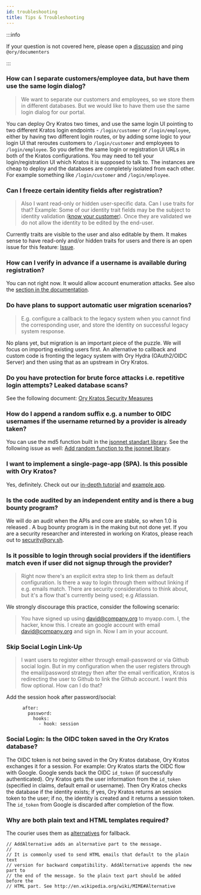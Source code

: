 ```yaml
---
id: troubleshooting
title: Tips & Troubleshooting
---
```


:::info

If your question is not covered here, please open a
[discussion](https://github.com/ory/kratos/discussions) and ping
`@ory/documenters`

:::

### How can I separate customers/employee data, but have them use the same login dialog?

> We want to separate our customers and employees, so we store them in different
> databases. But we would like to have them use the same login dialog for our
> portal.

You can deploy Ory Kratos two times, and use the same login UI pointing to two
different Kratos login endpoints - `/login/customer` or `/login/employee`,
either by having two different login routes, or by adding some logic to your
login UI that reroutes customers to `/login/customer` and employees to
`/login/employee`. So you define the same login or registration UI URLs in both
of the Kratos configurations. You may need to tell your login/registration UI
which Kratos it is supposed to talk to. The instances are cheap to deploy and
the databases are completely isolated from each other. For example something
like `/login/customer` and `/login/employee`.

### Can I freeze certain identity fields after registration?

> Also I want read-only or hidden user-specific data. Can I use traits for that?
> Example: Some of our identity trait fields may be the subject to identity
> validation
> ([know your customer](https://en.wikipedia.org/wiki/Know_your_customer)). Once
> they are validated we do not allow the identity to be edited by the end-user.

Currently traits are visible to the user and also editable by them. It makes
sense to have read-only and/or hidden traits for users and there is an open
issue for this feature: [Issue](https://github.com/ory/kratos/issues/47).

### How can I verify in advance if a username is available during registration?

You can not right now. It would allow account enumeration attacks. See also the
[section in the documentation](https://www.ory.sh/kratos/docs/concepts/security/#account-enumeration).

### Do have plans to support automatic user migration scenarios?

> E.g. configure a callback to the legacy system when you cannot find the
> corresponding user, and store the identity on successful legacy system
> response.

No plans yet, but migration is an important piece of the puzzle. We will focus
on importing existing users first. An alternative to callback and custom code is
fronting the legacy system with Ory Hydra (OAuth2/OIDC Server) and then using
that as an upstream in Ory Kratos.

### Do you have protection for brute force attacks i.e. repetitive login attempts? Leaked database scans?

See the following document:
[Ory Kratos Security Measures](https://www.ory.sh/kratos/docs/concepts/security#passwords)

### How do I append a random suffix e.g. a number to OIDC usernames if the username returned by a provider is already taken?

You can use the md5 function built in the
[jsonnet standart library](https://jsonnet.org/ref/stdlib.html). See the
following issue as well:
[Add random function to the jsonnet library](https://github.com/ory/kratos/issues/988).

### I want to implement a single-page-app (SPA). Is this possible with Ory Kratos?

Yes, definitely. Check out our
[in-depth tutorial](https://www.ory.sh/login-spa-react-nextjs-authentication-example-api-open-source/)
and [example app](https://github.com/ory/kratos-nextjs-react-example).

### Is the code audited by an independent entity and is there a bug bounty program?

We will do an audit when the APIs and core are stable, so when 1.0 is released .
A bug bounty program is in the making but not done yet. If you are a security
researcher and interested in working on Kratos, please reach out to
[security@ory.sh](mailto:security@ory.sh).

### Is it possible to login through social providers if the identifiers match even if user did not signup through the provider?

> Right now there's an explicit extra step to link them as default
> configuration. Is there a way to login through them without linking if e.g.
> emails match. There are security considerations to think about, but it's a
> flow that's currently being used; e.g Atlassian.

We strongly discourage this practice, consider the following scenario:

> You have signed up using david@company.org to myapp.com. I, the hacker, know
> this. I create an google account with email david@company.org and sign in. Now
> I am in your account.

### Skip Social Login Link-Up

> I want users to register either through email-password or via Github social
> login. But in my configuration when the user registers through the
> email/password strategy then after the email verification, Kratos is
> redirecting the user to Github to link the Github account. I want this flow
> optional. How can I do that?

Add the session hook after password/social:

```
      after:
        password:
          hooks:
            - hook: session
```

### Social Login: Is the OIDC token saved in the Ory Kratos database?

The OIDC token is not being saved in the Ory Kratos database, Ory Kratos
exchanges it for a session. For example: Ory Kratos starts the OIDC flow with
Google. Google sends back the OIDC `id_token` (if successfully authenticated).
Ory Kratos gets the user information from the `id_token` (specified in claims,
default email or username). Then Ory Kratos checks the database if the identity
exists; if yes, Ory Kratos returns an session token to the user; if no, the
identity is created and it returns a session token. The `id_token` from Google
is discarded after completion of the flow.

### Why are both plain text and HTML templates required?

The courier uses them as
[alternatives](https://github.com/ory/kratos/blob/master/courier/courier.go#L205)
for fallback.

```
// AddAlternative adds an alternative part to the message.
//
// It is commonly used to send HTML emails that default to the plain text
// version for backward compatibility. AddAlternative appends the new part to
// the end of the message. So the plain text part should be added before the
// HTML part. See http://en.wikipedia.org/wiki/MIME#Alternative
```
